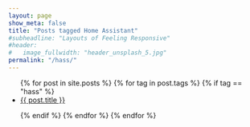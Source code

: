 ```yaml
---
layout: page
show_meta: false
title: "Posts tagged Home Assistant"
#subheadline: "Layouts of Feeling Responsive"
#header:
#   image_fullwidth: "header_unsplash_5.jpg"
permalink: "/hass/"
---
```


<ul>
{% for post in site.posts %}
{% for tag in post.tags %}
{% if tag == "hass" %}

<li><a href="{{ site.url }}{{ site.baseurl }}{{ post.url }}">{{ post.title }}</a></li>

{% endif %}
{% endfor %}
{% endfor %}
</ul>
